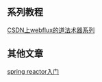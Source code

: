 ## 系列教程
[CSDN上webflux的道法术器系列](https://blog.csdn.net/get_set/article/category/7484996)  

## 其他文章
[spring reactor入门](https://www.cnblogs.com/crxis/p/10334315.html)  
